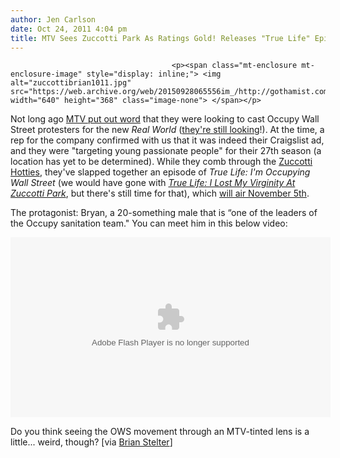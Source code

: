 ```yaml
---
author: Jen Carlson
date: Oct 24, 2011 4:04 pm
title: MTV Sees Zuccotti Park As Ratings Gold! Releases "True Life" Episode Following Protesters
---
```


	
										<p><span class="mt-enclosure mt-enclosure-image" style="display: inline;"> <img alt="zuccottibrian1011.jpg" src="https://web.archive.org/web/20150928065556im_/http://gothamist.com/attachments/arts_jen/zuccottibrian1011.jpg" width="640" height="368" class="image-none"> </span></p>

<p>Not long ago <a href="https://web.archive.org/web/20150928065556/http://gothamist.com/2011/10/18/the_real_world_zuccotti_park.php">MTV put out word</a> that they were looking to cast Occupy Wall Street protesters for the new <em>Real World</em> (<a href="https://web.archive.org/web/20150928065556/http://www.bmpcasting.com/casting/realworld/">they&apos;re still looking</a>!). At the time, a rep for the company confirmed with us that it was indeed their Craigslist ad, and they were &quot;targeting young passionate people&quot; for their 27th season (a location has yet to be determined). While they comb through the <a href="https://web.archive.org/web/20150928065556/http://gothamist.com/2011/10/17/there_arent_that_many_hot_chicks_oc.php">Zuccotti Hotties</a>, they&apos;ve slapped together an episode of <em>True Life: I&apos;m Occupying Wall Street</em> (we would have gone with <a href="https://web.archive.org/web/20150928065556/http://gothamist.com/2011/10/24/protesters_having_sex_losing_virgin.php"><em>True Life: I Lost My Virginity At Zuccotti Park</em></a>, but there&apos;s still time for that), which <a href="https://web.archive.org/web/20150928065556/http://www.mtv.com/news/articles/1673057/occupy-wall-street-true-life.jhtml">will air November 5th</a>.</p>

<p>The protagonist: Bryan, a 20-something male that is &#x201C;one of the leaders of the Occupy sanitation team.&quot; You can meet him in this below video:</p>

<center><embed src="https://web.archive.org/web/20150928065556oe_/http://media.mtvnservices.com/mgid:uma:video:mtv.com:704393/cp~vid%3D704393%26uri%3Dmgid%3Auma%3Avideo%3Amtv.com%3A704393" width="512" height="288" type="application/x-shockwave-flash" allowfullscreen="true" allowscriptaccess="always" base="."></center>

<p>Do you think seeing the OWS movement through an MTV-tinted lens is a little... weird, though? [via <a href="https://web.archive.org/web/20150928065556/http://twitter.com/#!/brianstelter/statuses/128496254551465986">Brian Stelter</a>]</p>					
										
									
				